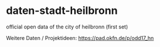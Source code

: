 # daten-stadt-heilbronn
official open data of the city of heilbronn (first set)

Weitere Daten / Projektideen: https://pad.okfn.de/p/odd17_hn
